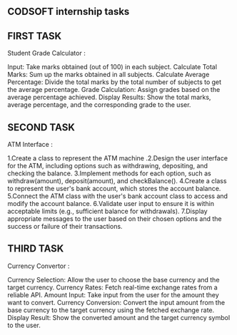 ## CODSOFT internship tasks
## FIRST TASK
Student Grade Calculator :

Input: Take marks obtained (out of 100) in each subject. 
Calculate Total Marks: Sum up the marks obtained in all subjects. 
Calculate Average Percentage: Divide the total marks by the total number of subjects to get the average percentage. 
Grade Calculation: Assign grades based on the average percentage achieved. Display Results: Show the total marks, average percentage, and the corresponding grade to the user.
## SECOND TASK
ATM Interface :

1.Create a class to represent the ATM machine
.2.Design the user interface for the ATM, including options such as withdrawing, depositing, and checking the balance.
3.Implement methods for each option, such as withdraw(amount), deposit(amount), and checkBalance().
4.Create a class to represent the user's bank account, which stores the account balance.
5.Connect the ATM class with the user's bank account class to access and modify the account balance.
6.Validate user input to ensure it is within acceptable limits (e.g., sufficient balance for withdrawals).
7.Display appropriate messages to the user based on their chosen options and the success or failure of their transactions.
## THIRD TASK
Currency Convertor : 

Currency Selection: Allow the user to choose the base currency and the target currency. 
Currency Rates: Fetch real-time exchange rates from a reliable API. 
Amount Input: Take input from the user for the amount they want to convert. 
Currency Conversion: Convert the input amount from the base currency to the target currency using the fetched exchange rate. 
Display Result: Show the converted amount and the target currency symbol to the user.
